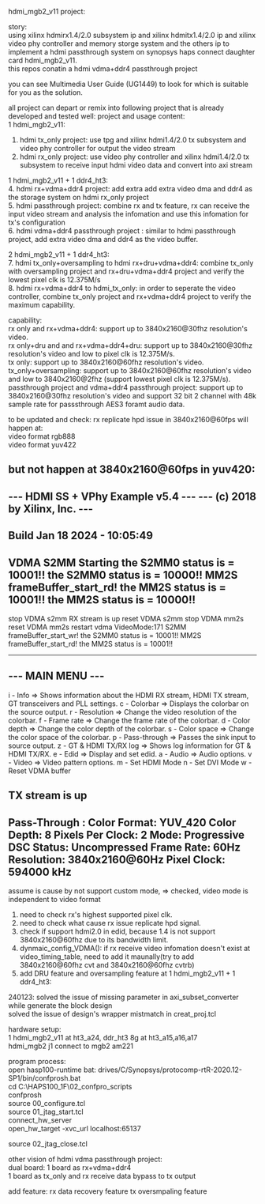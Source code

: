 hdmi_mgb2_v11 project:  

story:   
using xilinx hdmirx1.4/2.0 subsystem ip and xilinx hdmitx1.4/2.0 ip and xilinx video phy controller and memory storge system and the others ip 
to implement a hdmi passthrough system on synopsys haps connect daughter card hdmi_mgb2_v11.  
this repos conatin a hdmi vdma+ddr4 passthrough project  

you can see Multimedia User Guide (UG1449) to look for which is suitable for you as the solution.  


all project can depart or remix into following project that is already developed and tested well: 
project and usage content:  
1 hdmi_mgb2_v11:
1. hdmi tx_only project: use tpg and xilinx hdmi1.4/2.0 tx subsystem and video phy controller for output the video stream   
2. hdmi rx_only project: use video phy controller and xilinx hdmi1.4/2.0 tx subsystem to receive input hdmi video data and convert into axi stream
   
1 hdmi_mgb2_v11 + 1 ddr4_ht3:   
4. hdmi rx+vdma+ddr4 project: add extra add extra video dma and ddr4 as the storage system on hdmi rx_only project  
5. hdmi passthrough project: combine rx and tx feature,  rx can receive the input video stream and analysis the infomation and use this infomation for tx's configuration  
6. hdmi vdma+ddr4 passthrough project : similar to hdmi passthrough project, add extra video dma and ddr4 as the video buffer.   

2 hdmi_mgb2_v11 + 1 ddr4_ht3:   
7. hdmi tx_only+oversampling to hdmi rx+dru+vdma+ddr4: combine tx_only with oversampling project and rx+dru+vdma+ddr4 project and verify the lowest pixel clk is 12.375M/s  
8. hdmi rx+vdma+ddr4 to hdmi_tx_only: in order to seperate the video controller, combine tx_only project and rx+vdma+ddr4 project to verify the maximum capability.

capability:  
rx only and rx+vdma+ddr4: support up to 3840x2160@30fhz resolution's video.  
rx only+dru and and rx+vdma+ddr4+dru: support up to 3840x2160@30fhz resolution's video and low to pixel clk is 12.375M/s.  
tx only: support up to 3840x2160@60fhz resolution's video.  
tx_only+oversampling: support up to 3840x2160@60fhz resolution's video and low to 3840x2160@2fhz (support lowest pixel clk is 12.375M/s).  
passthrough project and vdma+ddr4 passthrough project: support up to 3840x2160@30fhz resolution's video and support 32 bit 2 channel with 48k sample rate for passsthrough AES3 foramt audio data.  




to be updated and check:
rx replicate hpd issue in 3840x2160@60fps will happen at:  
video format rgb888  
video format yuv422

but not happen at 3840x2160@60fps in yuv420:  
--------------------------------------
---  HDMI SS + VPhy Example v5.4   ---
---  (c) 2018 by Xilinx, Inc.      ---
--------------------------------------
Build Jan 18 2024 - 10:05:49
--------------------------------------
VDMA S2MM Starting
the S2MM0 status is = 10001!!
the S2MM0 status is = 10000!!
MM2S frameBuffer_start_rd!
the MM2S status is = 10001!!
the MM2S status is = 10000!!
---------------------------------
stop VDMA s2mm
RX stream is up
reset VDMA s2mm
stop VDMA mm2s
reset VDMA mm2s
restart vdma
VideoMode:171
S2MM frameBuffer_start_wr!
the S2MM0 status is = 10001!!
MM2S frameBuffer_start_rd!
the MM2S status is = 10001!!

---------------------
---   MAIN MENU   ---
---------------------
i - Info
       => Shows information about the HDMI RX stream, HDMI TX stream,
          GT transceivers and PLL settings.
c - Colorbar
       => Displays the colorbar on the source output.
r - Resolution
       => Change the video resolution of the colorbar.
f - Frame rate
       => Change the frame rate of the colorbar.
d - Color depth
       => Change the color depth of the colorbar.
s - Color space
       => Change the color space of the colorbar.
p - Pass-through
       => Passes the sink input to source output.
z - GT & HDMI TX/RX log
       => Shows log information for GT & HDMI TX/RX.
e - Edid
       => Display and set edid.
a - Audio
       => Audio options.
v - Video
       => Video pattern options.
m - Set HDMI Mode
n - Set DVI Mode
w - Reset VDMA buffer


TX stream is up
--------
Pass-Through :
        Color Format:             YUV_420
        Color Depth:              8
        Pixels Per Clock:         2
        Mode:                     Progressive
        DSC Status:               Uncompressed
        Frame Rate:               60Hz
        Resolution:               3840x2160@60Hz
        Pixel Clock:              594000 kHz
--------

assume is cause by not support custom mode, => checked, video mode is independent to video format    
1. need to check rx's highest supported pixel clk.
2. need to check what cause rx issue replicate hpd signal.
3. check if support hdmi2.0 in edid, because 1.4 is not support 3840x2160@60fhz due to its bandwidth limit.
4. dynmaic_config_VDMA(): if rx receive video infomation doesn't exist at video_timing_table, need to add it maunally(try to add 3840x2160@60fhz cvt and 3840x2160@60fhz cvtrb)
5. add DRU feature and oversampling feature at 1 hdmi_mgb2_v11 + 1 ddr4_ht3: 


240123: solved the issue of missing parameter in axi_subset_converter while generate the block design  
        solved the issue of design's wrapper mistmatch in creat_proj.tcl




hardware setup:   
1 hdmi_mgb2_v11 at ht3_a24, ddr_ht3 8g at ht3_a15,a16,a17  
hdmi_mgb2 j1 connect to mgb2 am221  

program process:  
open hasp100-runtime bat: drives/C/Synopsys/protocomp-rtR-2020.12-SP1/bin/confprosh.bat  
cd C:\HAPS100_1F\02_confpro_scripts  
confprosh  
source 00_configure.tcl  
source 01_jtag_start.tcl  
connect_hw_server  
open_hw_target -xvc_url localhost:65137  

source 02_jtag_close.tcl



other vision of hdmi vdma passthrough project:  
dual board: 1 board as rx+vdma+ddr4  
            1 board as tx_only and rx receive data bypass to tx output  
            
add feature:  rx data recovery feature
              tx oversmpaling feature
